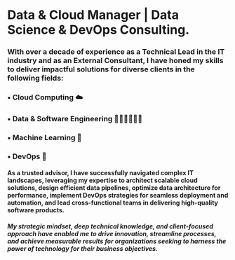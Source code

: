 # Data & Cloud Manager | Data Science & DevOps Consulting.


### With over a decade of experience as a Technical Lead in the IT industry and as an External Consultant, I have honed my skills to deliver impactful solutions for diverse clients in the following fields:

### • Cloud Computing ☁️
### • Data & Software Engineering 👷🏻‍♂️🧑🏻‍💻
### • Machine Learning 🤖
### • DevOps 🦾

#### As a trusted advisor, I have successfully navigated complex IT landscapes, leveraging my expertise to architect scalable cloud solutions, design efficient data pipelines, optimize data architecture for performance, implement DevOps strategies for seamless deployment and automation, and lead cross-functional teams in delivering high-quality software products.

##### My strategic mindset, deep technical knowledge, and client-focused approach have enabled me to drive innovation, streamline processes, and achieve measurable results for organizations seeking to harness the power of technology for their business objectives.
